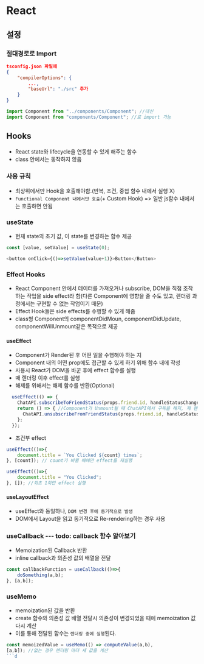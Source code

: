 # React
## 설정
### 절대경로로 Import
```json
tsconfig.json 파일에
{
    "compilerOptions": {
        ...,
        "baseUrl": "./src" 추가
    }
}
```
```typescript
import Component from "../components/Component"; //대신
import Component from "components/Component"; //로 import 가능
```

## Hooks
- React state와 lifecycle을 연동할 수 있게 해주는 함수
- class 안에서는 동작하지 않음
### 사용 규칙
- 최상위에서만 Hook을 호출해야함.(반복, 조건, 중첩 함수 내에서 실행 X)
- `Functional Component 내에서만 호출`(+ Custom Hook) => 일반 js함수 내에서는 호출하면 안됨
### useState
- 현재 state의 초기 값, 이 state를 변경하는 함수 제공
```typescript
const [value, setValue] = useState(0);

<button onClick={()=>setValue(value+1)}>Button</Button>
```
### Effect Hooks
- React Component 안에서 데이터를 가져오거나 subscribe, DOM을 직접 조작하는 작업을 side effect라 함(다른 Component에 영향을 줄 수도 있고, 렌더링 과정에서는 구현할 수 없는 작업이기 때문)
- Effect Hook들은 side effects를 수행할 수 있게 해줌
- class형 Component의 componentDidMoun, componentDidUpdate, componentWillUnmount같은 목적으로 제공
#### useEffect
- Component가 Render된 후 어떤 일을 수행해야 하는 지
- Component 내의 어떤 prop에도 접근할 수 있게 하기 위해 함수 내에 작성
- 사용시 React가 DOM을 바꾼 후에 effect 함수를 실행
- 매 렌더링 이후 effect를 실행
- 해제를 위해서는 해제 함수를 반환(Optional)
```typescript
  useEffect(() => {
    ChatAPI.subscribeToFriendStatus(props.friend.id, handleStatusChange);
    return () => { //Component가 Unmount될 때 ChatAPI에서 구독을 해지, 재 렌더링이 일어나 effect를 재실행하기 전에도 해지
      ChatAPI.unsubscribeFromFriendStatus(props.friend.id, handleStatusChange);
    };
  });
```
- 조건부 effect
```typescript
useEffect(()=>{
    document.title = `You Clicked ${count} times`;
}, [count]); // count가 바뀔 때에만 effect를 재실행

useEffect(()=>{
    document.title = "You Clicked";
}, []); //최초 1회만 effect 실행
```
#### useLayoutEffect
- useEffect와 동일하나, `DOM 변경 후에 동기적으로 발생`
- DOM에서 Layout을 읽고 동기적으로 Re-rendering하는 경우 사용

### useCallback --- todo: callback 함수 알아보기
- Memoization된 Callback 반환
- inline callback과 의존성 값의 배열을 전달
```typescript
const callbackFunction = useCallback(()=>{
    doSomething(a,b);
}, [a,b]);
```

### useMemo
- memoization된 값을 반환
- create 함수와 의존성 값 배열 전달시 의존성이 변경되었을 때에 memoization 값 다시 계산
- 이를 통해 전달된 함수는 `렌더링 중에 실행`된다.
```typescript
const memoizedValue = useMemo(() => computeValue(a,b), 
[a,b]); //없는 경우 렌더링 마다 새 값을 계산
```d